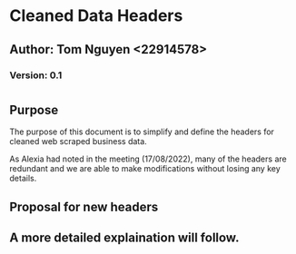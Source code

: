 # Cleaned Data Headers
## Author: Tom Nguyen <22914578>
### Version: 0.1
#

## Purpose
The purpose of this document is to simplify and define the headers for cleaned web scraped business data.

As Alexia had noted in the meeting (17/08/2022), many of the headers are redundant and we are able to make modifications without losing any key details.

## Proposal for new headers
A more detailed explaination will follow.
- 
